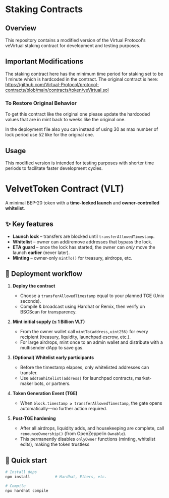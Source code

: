 # Staking Contracts

## Overview

This repository contains a modified version of the Virtual Protocol's veVirtual staking contract for development and testing purposes.

## Important Modifications

The staking contract here has the minimum time period for staking set to be 1 minute which is hardcoded in the contract. The original contract is here: https://github.com/Virtual-Protocol/protocol-contracts/blob/main/contracts/token/veVirtual.sol

### To Restore Original Behavior

To get this contract like the original one please update the hardcoded values that are in mint back to weeks like the original one.

In the deployment file also you can instead of using 30 as max number of lock period use 52 like for the original one.

## Usage

This modified version is intended for testing purposes with shorter time periods to facilitate faster development cycles. 

# VelvetToken Contract (VLT)

A minimal BEP-20 token with a **time-locked launch** and **owner-controlled whitelist**.

## ✨ Key features
- **Launch lock** – transfers are blocked until `transferAllowedTimestamp`.
- **Whitelist** – owner can add/remove addresses that bypass the lock.
- **ETA guard** – once the lock has started, the owner can *only* move the launch **earlier** (never later).
- **Minting** – owner-only `mintTo()` for treasury, airdrops, etc.

## 🚀 Deployment workflow

1. **Deploy the contract**  
   - Choose a `transferAllowedTimestamp` equal to your planned TGE (Unix seconds).  
   - Compile & broadcast using Hardhat or Remix, then verify on BSCScan for transparency.

2. **Mint initial supply (≤ 1 Billion VLT)**  
   - From the owner wallet call `mintTo(address,uint256)` for every recipient (treasury, liquidity, launchpad escrow, etc.).  
   - For large airdrops, mint once to an admin wallet and distribute with a multisender dApp to save gas.

3. **(Optional) Whitelist early participants**  
   - Before the timestamp elapses, only whitelisted addresses can transfer.  
   - Use `addToWhitelist(address)` for launchpad contracts, market-maker bots, or partners.  

4. **Token Generation Event (TGE)**  
   - When `block.timestamp ≥ transferAllowedTimestamp`, the gate opens automatically—no further action required.  

5. **Post-TGE hardening**  
   - After all airdrops, liquidity adds, and housekeeping are complete, call `renounceOwnership()` (from OpenZeppelin `Ownable`).  
   - This permanently disables `onlyOwner` functions (minting, whitelist edits), making the token trustless

## 🔧 Quick start

```bash
# Install deps
npm install           # Hardhat, Ethers, etc.

# Compile
npx hardhat compile
